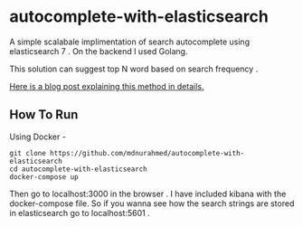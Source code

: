 # autocomplete-with-elasticsearch

A simple scalabale implimentation of search autocomplete using elasticsearch 7 . On the backend I used Golang.

This solution can suggest top N word based on search frequency .

[Here is a blog post explaining this method in details.](https://dev.to/mdnurahmed/simple-scalable-search-autocomplete-systems-1j18)

## How To Run
Using Docker -
```
git clone https://github.com/mdnurahmed/autocomplete-with-elasticsearch
cd autocomplete-with-elasticsearch
docker-compose up 
```
Then go to localhost:3000 in the browser . I have included kibana with the docker-compose file. So if you wanna see how the search strings are stored in elasticsearch go to localhost:5601 . 
